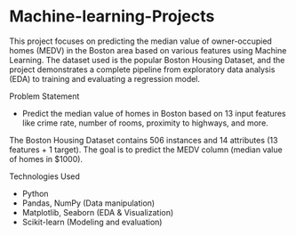# Machine-learning-Projects

This project focuses on predicting the median value of owner-occupied homes (MEDV) in the Boston area based on various features using Machine Learning. The dataset used is the popular Boston Housing Dataset, and the project demonstrates a complete pipeline from exploratory data analysis (EDA) to training and evaluating a regression model.

Problem Statement
 - Predict the median value of homes in Boston based on 13 input features like crime rate, number of rooms, proximity to highways, and more.

The Boston Housing Dataset contains 506 instances and 14 attributes (13 features + 1 target). The goal is to predict the MEDV column (median value of homes in $1000).

Technologies Used
 - Python
 - Pandas, NumPy (Data manipulation)
 - Matplotlib, Seaborn (EDA & Visualization)
 - Scikit-learn (Modeling and evaluation)
